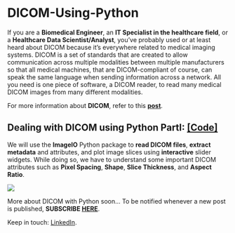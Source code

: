 # DICOM-Using-Python

If you are a **Biomedical Engineer**, an **IT Specialist in the healthcare field**, or a **Healthcare Data Scientist/Analyst**, you’ve probably used or at least heard about DICOM because it’s everywhere related to medical imaging systems. DICOM is a set of standards that are created to allow communication across multiple modalities between multiple manufacturers so that all medical machines, that are DICOM-compliant of course, can speak the same language when sending information across a network. All you need is one piece of software, a DICOM reader, to read many medical DICOM images from many different modalities.

For more information about **DICOM**, refer to this **[post](https://medium.com/@omar.ok1998/what-is-dicom-a28c5fe24c9d)**.

## Dealing with DICOM using Python PartI: [[Code]](https://github.com/OmarAlkousa/DICOM-Using-Python/blob/main/Dealing%20with%20DICOM%20using%20Python%20PartI/Dealing_with_DICOM_using_Python_%20PartI.ipynb)
We will use the **ImageIO** Python package to **read DICOM files**, **extract metadata** and attributes, and plot image slices using **interactive** slider widgets. While doing so, we have to understand some important DICOM attributes such as **Pixel Spacing**, **Shape**, **Slice Thickness**, and **Aspect Ratio**.

![](https://github.com/OmarAlkousa/DICOM-Using-Python/blob/main/Dealing%20with%20DICOM%20using%20Python%20PartI/Demo/multiple%20axial%2C%20coronal%2C%20and%20sagittal%20slices%20using%20interactive%20widgets.gif)

More about DICOM with Python soon... To be notified whenever a new post is published, **SUBSCRIBE [HERE](https://medium.com/@omar.ok1998/subscribe)**.

Keep in touch: [LinkedIn](https://www.linkedin.com/in/omar-alkousa).

